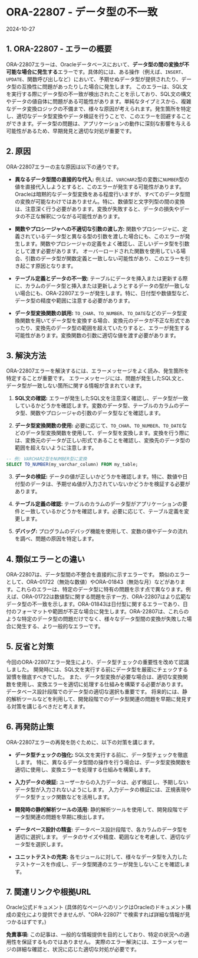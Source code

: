 # ORA-22807 - データ型の不一致
2024-10-27

## 1. ORA-22807 - エラーの概要

ORA-22807エラーは、Oracleデータベースにおいて、**データ型の間の変換が不可能な場合に発生する**エラーです。具体的には、ある操作（例えば、`INSERT`、`UPDATE`、関数呼び出しなど）において、予期せぬデータ型が提供されたり、データ型の互換性に問題があったりした場合に発生します。  このエラーは、SQL文を実行する際にデータ型の不一致が検出されたことを示しており、SQL文の構文やデータの値自体に問題がある可能性があります。単純なタイプミスから、複雑なデータ変換ロジックの不備まで、様々な原因が考えられます。発生箇所を特定し、適切なデータ型変換やデータ検証を行うことで、このエラーを回避することができます。データ型の問題は、アプリケーションの動作に深刻な影響を与える可能性があるため、早期発見と適切な対処が重要です。


## 2. 原因

ORA-22807エラーの主な原因は以下の通りです。

* **異なるデータ型間の直接的な代入:** 例えば、`VARCHAR2`型の変数に`NUMBER`型の値を直接代入しようとすると、このエラーが発生する可能性があります。  Oracleは暗黙的なデータ型変換をある程度行いますが、すべてのデータ型間の変換が可能なわけではありません。特に、数値型と文字列型の間の変換は、注意深く行う必要があります。変換が失敗すると、データの損失やデータの不正な解釈につながる可能性があります。

* **関数やプロシージャへの不適切な引数の渡し方:** 関数やプロシージャに、定義されているデータ型と異なる型の引数を渡した場合にも、このエラーが発生します。関数やプロシージャの定義をよく確認し、正しいデータ型を引数として渡す必要があります。  オーバーロードされた関数を使用している場合、引数のデータ型が関数定義と一致しない可能性があり、このエラーを引き起こす原因となります。

* **テーブル定義とデータの不一致:** テーブルにデータを挿入または更新する際に、カラムのデータ型と挿入または更新しようとするデータの型が一致しない場合にも、ORA-22807エラーが発生します。特に、日付型や数値型など、データ型の精度や範囲に注意する必要があります。

* **データ型変換関数の誤用:** `TO_CHAR`、`TO_NUMBER`、`TO_DATE`などのデータ型変換関数を用いてデータ型を変換する場合、変換元のデータが不正な形式であったり、変換先のデータ型の範囲を超えていたりすると、エラーが発生する可能性があります。変換関数の引数に適切な値を渡す必要があります。


## 3. 解決方法

ORA-22807エラーを解決するには、エラーメッセージをよく読み、発生箇所を特定することが重要です。  エラーメッセージには、問題が発生したSQL文と、データ型が一致しない箇所に関する情報が含まれています。

1. **SQL文の確認:** エラーが発生したSQL文を注意深く確認し、データ型が一致しているかどうかを確認します。変数のデータ型、テーブルのカラムのデータ型、関数やプロシージャの引数のデータ型などを確認します。

2. **データ型変換関数の使用:** 必要に応じて、`TO_CHAR`、`TO_NUMBER`、`TO_DATE`などのデータ型変換関数を使用して、データ型を変換します。変換を行う際には、変換元のデータが正しい形式であることを確認し、変換先のデータ型の範囲を超えないように注意します。

```sql
-- 例: VARCHAR2型をNUMBER型に変換
SELECT TO_NUMBER(my_varchar_column) FROM my_table;
```

3. **データの検証:** データの値が正しいかどうかを確認します。特に、数値や日付型のデータは、予期せぬ値が入力されていないかどうかを検証する必要があります。

4. **テーブル定義の確認:** テーブルのカラムのデータ型がアプリケーションの要件と一致しているかどうかを確認します。必要に応じて、テーブル定義を変更します。

5. **デバッグ:** プログラムのデバッグ機能を使用して、変数の値やデータの流れを調べ、問題の原因を特定します。


## 4. 類似エラーとの違い

ORA-22807は、データ型間の不整合を直接的に示すエラーです。  類似のエラーとして、ORA-01722（無効な数値）やORA-01843（無効な月）などがあります。これらのエラーは、特定のデータ型に特有の問題を示す点で異なります。例えば、ORA-01722は数値型に関する問題を示す一方、ORA-22807はより広範なデータ型の不一致を示します。ORA-01843は日付型に関するエラーであり、日付のフォーマットや範囲が不正な場合に発生します。ORA-22807は、これらのような特定のデータ型の問題だけでなく、様々なデータ型間の変換が失敗した場合に発生する、より一般的なエラーです。


## 5. 反省と対策

今回のORA-22807エラー発生により、データ型チェックの重要性を改めて認識しました。  開発時には、SQL文を実行する前にデータ型を厳密にチェックする習慣を徹底すべきでした。  また、データ型変換が必要な場合は、適切な変換関数を使用し、変換エラーを適切に処理する仕組みを構築する必要があります。  データベース設計段階でのデータ型の適切な選択も重要です。  将来的には、静的解析ツールなどを利用して、開発段階でのデータ型関連の問題を早期に発見する対策を講じるべきだと考えます。


## 6. 再発防止策

ORA-22807エラーの再発を防ぐために、以下の対策を講じます。

* **データ型チェックの強化:** SQL文を実行する前に、データ型チェックを徹底します。  特に、異なるデータ型間の操作を行う場合は、データ型変換関数を適切に使用し、変換エラーを処理する仕組みを構築します。

* **入力データの検証:** ユーザーからの入力データは、必ず検証し、予期しないデータ型が入力されないようにします。  入力データの検証には、正規表現やデータ型チェック関数などを活用します。

* **開発時の静的解析ツールの活用:**  静的解析ツールを使用して、開発段階でデータ型関連の問題を早期に検出します。

* **データベース設計の精査:** データベース設計段階で、各カラムのデータ型を適切に選択します。  データのサイズや精度、範囲などを考慮して、適切なデータ型を選択します。

* **ユニットテストの充実:** 各モジュールに対して、様々なデータ型を入力したテストケースを作成し、データ型関連のエラーが発生しないことを確認します。


## 7. 関連リンクや根拠URL

Oracle公式ドキュメント (具体的なページへのリンクはOracleのドキュメント構成の変化により提供できませんが、"ORA-22807" で検索すれば詳細な情報が見つかるはずです。)


**免責事項:** この記事は、一般的な情報提供を目的としており、特定の状況への適用性を保証するものではありません。  実際のエラー解決には、エラーメッセージの詳細な確認と、状況に応じた適切な対処が必要です。